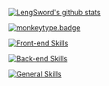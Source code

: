 [![LengSword's github stats](https://github-readme-stats.vercel.app/api?username=LengSword&theme=cobalt&show_icons=true&hide_title=true&hide=contribs&include_all_commits=true)](https://github.com/LengSword)

[![monkeytype.badge]][monkeytype]

[![Front-end Skills](https://skillicons.dev/icons?i=js,ts,html,css,vue)](https://skillicons.dev)

[![Back-end Skills](https://skillicons.dev/icons?i=py)](https://skillicons.dev)

[![General Skills](https://skillicons.dev/icons?i=git,docker,vscode,linux)](https://skillicons.dev)


[monkeytype.badge]: https://img.shields.io/endpoint?style=flat&url=https%3A%2F%2Fmonkeytype-badge-vhd5lan7mmhz.runkit.sh
[monkeytype]: https://monkeytype.com/
